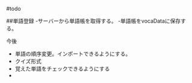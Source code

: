 #todo

##単語登録
-サーバーから単語帳を取得する。
-単語帳をvocaDataに保存する。

今後
- 単語の順序変更。インポートできるようにする。
- クイズ形式
- 覚えた単語をチェックできるようにする
- 